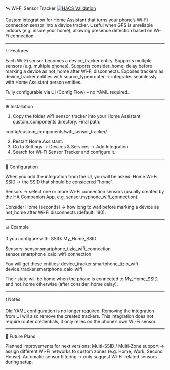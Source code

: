 🛰️ Wi-Fi Sensor Tracker
[![HACS Validation](https://github.com/5a2v0/HA-WiFi-Sensor-Tracker/actions/workflows/hacs-validation.yml/badge.svg)](https://github.com/5a2v0/HA-WiFi-Sensor-Tracker/actions/workflows/hacs-validation.yml)

Custom integration for Home Assistant that turns your phone’s Wi-Fi connection sensor into a device tracker.
Useful when GPS is unreliable indoors (e.g. inside your home), allowing presence detection based on Wi-Fi connection.


---

✨ Features

Each Wi-Fi sensor becomes a device_tracker entity.
Supports multiple sensors (e.g. multiple phones).
Supports consider_home: delay before marking a device as not_home after Wi-Fi disconnects.
Exposes trackers as device_tracker entities with source_type=router → integrates seamlessly with Home Assistant person entities.

Fully configurable via UI (Config Flow) – no YAML required.



---

⚙️ Installation

1. Copy the folder wifi_sensor_tracker into your Home Assistant custom_components directory.
Final path:

config/custom_components/wifi_sensor_tracker/

2. Restart Home Assistant.
3. Go to Settings → Devices & Services → Add Integration.
4. Search for Wi-Fi Sensor Tracker and configure it.



---

🔧 Configuration

When you add the integration from the UI, you will be asked:
Home Wi-Fi SSID → the SSID that should be considered "home".

Sensors → select one or more Wi-Fi connection sensors (usually created by the HA Companion App, e.g. sensor.myphone_wifi_connection).

Consider Home (seconds) → how long to wait before marking a device as not_home after Wi-Fi disconnects (default: 180).



---

📊 Example

If you configure with:
SSID: My_Home_SSID

Sensors:
sensor.smartphone_tizio_wifi_connection
sensor.smartphone_caio_wifi_connection


You will get these entities:
device_tracker.smartphone_tizio_wifi
device_tracker.smartphone_caio_wifi

Their state will be home when the phone is connected to My_Home_SSID, and not_home otherwise (after consider_home delay).


---

❗ Notes

Old YAML configuration is no longer required.
Removing the integration from UI will also remove the created trackers.
This integration does not require router credentials, it only relies on the phone’s own Wi-Fi sensor.



---


🚀 Future Plans

Planned improvements for next versions:
Multi-SSID / Multi-Zone support → assign different Wi-Fi networks to custom zones (e.g. Home, Work, Second House).
Automatic sensor filtering → only suggest Wi-Fi-related sensors during setup.
